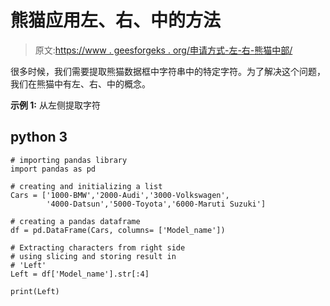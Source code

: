 # 熊猫应用左、右、中的方法

> 原文:[https://www . geesforgeks . org/申请方式-左-右-熊猫中部/](https://www.geeksforgeeks.org/ways-to-apply-left-right-mid-in-pandas/)

很多时候，我们需要提取熊猫数据框中字符串中的特定字符。为了解决这个问题，我们在熊猫中有左、右、中的概念。

**示例 1:** 从左侧提取字符

## python 3

```
# importing pandas library
import pandas as pd

# creating and initializing a list 
Cars = ['1000-BMW','2000-Audi','3000-Volkswagen',
        '4000-Datsun','5000-Toyota','6000-Maruti Suzuki']

# creating a pandas dataframe
df = pd.DataFrame(Cars, columns= ['Model_name'])

# Extracting characters from right side
# using slicing and storing result in 
# 'Left'
Left = df['Model_name'].str[:4]

print(Left)
```